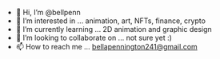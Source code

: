 - 👋 Hi, I’m @bellpenn
- 👀 I’m interested in ... animation, art, NFTs, finance, crypto
- 🌱 I’m currently learning ... 2D animation and graphic design
- 💞️ I’m looking to collaborate on ... not sure yet :)
- 📫 How to reach me ... bellapennington241@gmail.com

<!---
bellpenn/bellpenn is a ✨ special ✨ repository because its `README.md` (this file) appears on your GitHub profile.
You can click the Preview link to take a look at your changes.
--->

